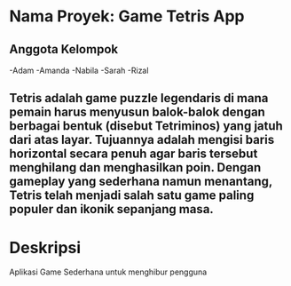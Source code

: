 # Nama Proyek: Game Tetris App

## Anggota Kelompok
-Adam
-Amanda
-Nabila
-Sarah 
-Rizal

## Tetris adalah game puzzle legendaris di mana pemain harus menyusun balok-balok dengan berbagai bentuk (disebut Tetriminos) yang jatuh dari atas layar. Tujuannya adalah mengisi baris horizontal secara penuh agar baris tersebut menghilang dan menghasilkan poin. Dengan gameplay yang sederhana namun menantang, Tetris telah menjadi salah satu game paling populer dan ikonik sepanjang masa.

# Deskripsi
Aplikasi Game Sederhana untuk menghibur pengguna
